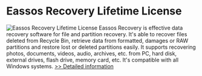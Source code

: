 # Eassos Recovery Lifetime License
![Eassos Recovery Lifetime License](https://mycommerce.akamaized.net/api/pimages/P300913485/BIG/300913485.PNG)
Eassos Recovery is effective data recovery software for file and partition recovery. It's able to recover files deleted from Recycle Bin, retrieve data from formatted, damages or RAW partitions and restore lost or deleted partitions easily. It supports recovering photos, documents, videos, audio, archives, etc. from PC, hard disk, external drives, flash drive, memory card, etc. It's compatible with all Windows systems.
[>> Detailed information](https://secure.shareit.com/shareit/product.html?productid=300913485&affiliateid=200057808)